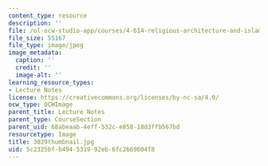 ```yaml
---
content_type: resource
description: ''
file: /ol-ocw-studio-app/courses/4-614-religious-architecture-and-islamic-cultures-fall-2002/5c2325bfb494531992eb6fc2669604f8_3029thumbnail.jpg
file_size: 55167
file_type: image/jpeg
image_metadata:
  caption: ''
  credit: ''
  image-alt: ''
learning_resource_types:
- Lecture Notes
license: https://creativecommons.org/licenses/by-nc-sa/4.0/
ocw_type: OCWImage
parent_title: Lecture Notes
parent_type: CourseSection
parent_uid: 68abeaab-4eff-532c-e858-18d3ffb567bd
resourcetype: Image
title: 3029thumbnail.jpg
uid: 5c2325bf-b494-5319-92eb-6fc2669604f8
---
```

